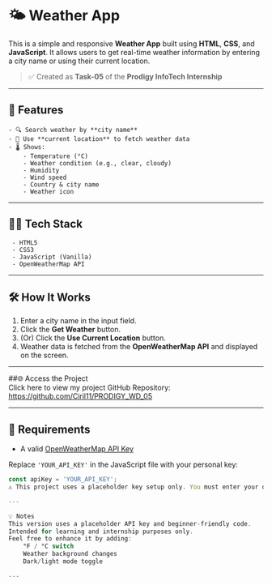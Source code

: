 # 🌤️ Weather App

This is a simple and responsive **Weather App** built using **HTML**, **CSS**, and **JavaScript**. It allows users to get real-time weather information by entering a city name or using their current location.

> ✅ Created as **Task-05** of the **Prodigy InfoTech Internship**

---

## 📌 Features

    - 🔍 Search weather by **city name**
    - 📍 Use **current location** to fetch weather data
    - 🌡 Shows:
        - Temperature (°C)
        - Weather condition (e.g., clear, cloudy)
        - Humidity
        - Wind speed
        - Country & city name
        - Weather icon 
       

---

## 🧑‍💻 Tech Stack

     - HTML5
     - CSS3
     - JavaScript (Vanilla)
     - OpenWeatherMap API

---

## 🛠 How It Works

1. Enter a city name in the input field.
2. Click the **Get Weather** button.
3. (Or) Click the **Use Current Location** button.
4. Weather data is fetched from the **OpenWeatherMap API** and displayed on the screen.

---

##🌐 Access the Project  
Click here to view my project
GitHub Repository: https://github.com/Ciril11/PRODIGY_WD_05

---

## 🔑 Requirements

- A valid [OpenWeatherMap API Key](https://openweathermap.org/api)

Replace `'YOUR_API_KEY'` in the JavaScript file with your personal key:

```javascript
const apiKey = 'YOUR_API_KEY';
⚠️ This project uses a placeholder key setup only. You must enter your own API key to make it work live.

---

💡 Notes
This version uses a placeholder API key and beginner-friendly code.
Intended for learning and internship purposes only.
Feel free to enhance it by adding:
    °F / °C switch
    Weather background changes
    Dark/light mode toggle

---



